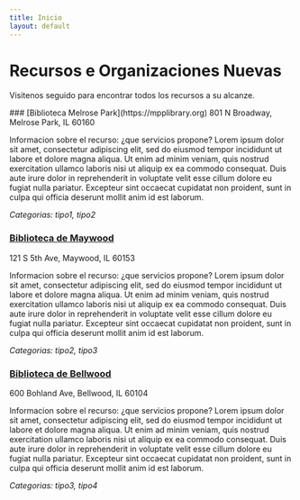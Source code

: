 ```yaml
---
title: Inicio
layout: default
---
```

# Recursos e Organizaciones Nuevas
Visitenos seguido para encontrar todos los recursos a su alcanze.

<!--First article-->
<article>
### [Biblioteca Melrose Park](https://mpplibrary.org)
801 N Broadway, Melrose Park, IL 60160

Informacion sobre el recurso: ¿que servicios propone? Lorem ipsum dolor sit amet, consectetur adipiscing elit, sed do eiusmod tempor incididunt ut labore et dolore magna aliqua. Ut enim ad minim veniam, quis nostrud exercitation ullamco laboris nisi ut aliquip ex ea commodo consequat. Duis aute irure dolor in reprehenderit in voluptate velit esse cillum dolore eu fugiat nulla pariatur. Excepteur sint occaecat cupidatat non proident, sunt in culpa qui officia deserunt mollit anim id est laborum.

_Categorias: tipo1, tipo2_
</article>


<!--Second Article-->
### [Biblioteca de Maywood](https://www.maywoodlibrary.org)
121 S 5th Ave, Maywood, IL 60153

Informacion sobre el recurso: ¿que servicios propone? Lorem ipsum dolor sit amet, consectetur adipiscing elit, sed do eiusmod tempor incididunt ut labore et dolore magna aliqua. Ut enim ad minim veniam, quis nostrud exercitation ullamco laboris nisi ut aliquip ex ea commodo consequat. Duis aute irure dolor in reprehenderit in voluptate velit esse cillum dolore eu fugiat nulla pariatur. Excepteur sint occaecat cupidatat non proident, sunt in culpa qui officia deserunt mollit anim id est laborum.

_Categorias: tipo2, tipo3_

<!--Third Article-->
### [Biblioteca de Bellwood](https://www.bellwoodlibrary.org)
600 Bohland Ave, Bellwood, IL 60104

Informacion sobre el recurso: ¿que servicios propone? Lorem ipsum dolor sit amet, consectetur adipiscing elit, sed do eiusmod tempor incididunt ut labore et dolore magna aliqua. Ut enim ad minim veniam, quis nostrud exercitation ullamco laboris nisi ut aliquip ex ea commodo consequat. Duis aute irure dolor in reprehenderit in voluptate velit esse cillum dolore eu fugiat nulla pariatur. Excepteur sint occaecat cupidatat non proident, sunt in culpa qui officia deserunt mollit anim id est laborum.

_Categorias: tipo3, tipo4_
